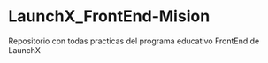 # LaunchX_FrontEnd-Mision
Repositorio con todas practicas del programa educativo FrontEnd de LaunchX
